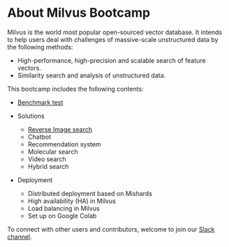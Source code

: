 # About Milvus Bootcamp

Milvus is the world most popular open-sourced vector database. It intends to help users deal with challenges of massive-scale unstructured data by the following methods:

- High-performance, high-precision and scalable search of feature vectors.
- Similarity search and analysis of unstructured data.

This bootcamp includes the following contents:

- [Benchmark test](benchmark_test)

- Solutions
  - [Reverse Image search](reverse_image_search)
  - Chatbot
  - Recommendation system
  - Molecular search
  - Video search
  - Hybrid search

- Deployment
  - Distributed deployment based on Mishards
  - High availability (HA) in Milvus
  - Load balancing in Milvus
  - Set up on Google Colab

To connect with other users and contributors, welcome to join our [Slack channel](https://join.slack.com/t/milvusio/shared_invite/enQtNzY1OTQ0NDI3NjMzLWNmYmM1NmNjOTQ5MGI5NDhhYmRhMGU5M2NhNzhhMDMzY2MzNDdlYjM5ODQ5MmE3ODFlYzU3YjJkNmVlNDQ2ZTk).

